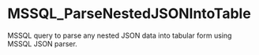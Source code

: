# MSSQL_ParseNestedJSONIntoTable
MSSQL query to parse any nested JSON data into tabular form using MSSQL JSON parser.
